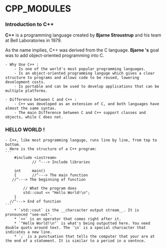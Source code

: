 # CPP_MODULES

### Introduction to C++

**C++** is a programming language created by __Bjarne Stroustrup__ and his team at Bell Laboratories in 1979.

As the name implies, C++ was derived from the C language. __Bjarne 's__ goal was to add object-oriented programming into C.
	
 	- Why Use C++ :
		- Is one of the world's most popular programming languages.
		- Is an object-oriented programming languge which gives a clear structure to programs and allows code to be reused, lowering development costs.
		- Is portable and can be used to develop applications that can be multiple platforms.
	
	- Difference between C and C++ :
		- C++ was developed as an extension of C, and both languages have almost the same syntax.
		- The main Difference between C and C++ support classes and objects, while C does not.

### HELLO WORLD !

	- C++, like most programming languge, runs line by line, from top to bottom.
	- Here is the structure of a C++ program:
	```
		#include <iostream>
				// ^---> Include libraries
	
		int		main()
		{		//^---> The main function
	   //^---> The beginning of function
			
			// What the program does
			std::cout << "Hello World!\n";
		}
	  //^---> End of function
	```
		* `std::cout` is the __charcacter output stream__. It is pronounced "see-out".
		* `<<` is an operator that comes right after it.
		* `"Hello World!\n"` is what's being outputted here. You need double quots around text. The `\n` is a special charcacter that indicates a new line.
		* `;` is a punctuation that tells the computer that your are at the end of a statement. It is similar to a period in a sentnce.
